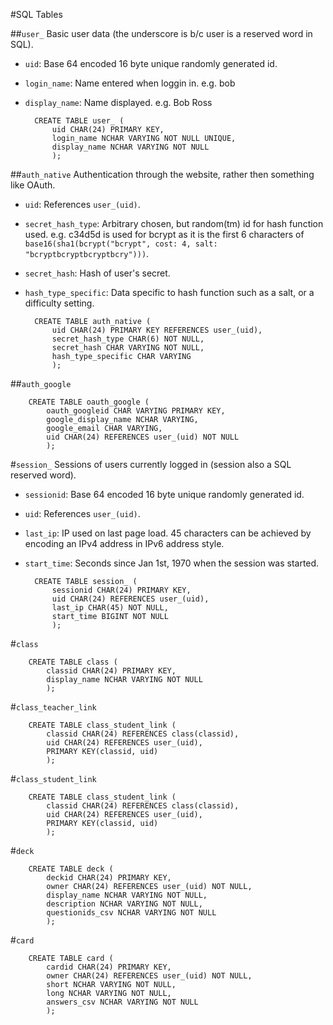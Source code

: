 #SQL Tables

##`user_`
Basic user data (the underscore is b/c user is a reserved word in SQL).

- `uid`: Base 64 encoded 16 byte unique randomly generated id.
- `login_name`: Name entered when loggin in. e.g. bob
- `display_name`: Name displayed. e.g. Bob Ross

		CREATE TABLE user_ (  
			uid CHAR(24) PRIMARY KEY,  
			login_name NCHAR VARYING NOT NULL UNIQUE,  
			display_name NCHAR VARYING NOT NULL  
			);  

##`auth_native`
Authentication through the website, rather then something like OAuth.

- `uid`: References `user_(uid)`.
- `secret_hash_type`: Arbitrary chosen, but random(tm) id for hash function used. e.g. c34d5d is used for bcrypt as it is the first 6 characters of `base16(sha1(bcrypt("bcrypt", cost: 4, salt: "bcryptbcryptbcryptbcry")))`.
- `secret_hash`: Hash of user's secret.
- `hash_type_specific`: Data specific to hash function such as a salt, or a difficulty setting.

		CREATE TABLE auth_native (  
			uid CHAR(24) PRIMARY KEY REFERENCES user_(uid),  
			secret_hash_type CHAR(6) NOT NULL,  
			secret_hash CHAR VARYING NOT NULL,  
			hash_type_specific CHAR VARYING  
			);  

##`auth_google`

		CREATE TABLE oauth_google (
			oauth_googleid CHAR VARYING PRIMARY KEY,
			google_display_name NCHAR VARYING,
			google_email CHAR VARYING,
			uid CHAR(24) REFERENCES user_(uid) NOT NULL
			);


#`session_`
Sessions of users currently logged in (session also a SQL reserved word).

- `sessionid`: Base 64 encoded 16 byte unique randomly generated id.
- `uid`: References `user_(uid)`.
- `last_ip`: IP used on last page load. 45 characters can be achieved by encoding an IPv4 address in IPv6 address style.
- `start_time`: Seconds since Jan 1st, 1970 when the session was started.

		CREATE TABLE session_ (  
			sessionid CHAR(24) PRIMARY KEY,  
			uid CHAR(24) REFERENCES user_(uid),  
			last_ip CHAR(45) NOT NULL,  
			start_time BIGINT NOT NULL  
			);  

#`class`

		CREATE TABLE class (  
			classid CHAR(24) PRIMARY KEY,  
			display_name NCHAR VARYING NOT NULL
			);  

#`class_teacher_link`

		CREATE TABLE class_student_link (  
			classid CHAR(24) REFERENCES class(classid),  
			uid CHAR(24) REFERENCES user_(uid),  
			PRIMARY KEY(classid, uid)  
			);  

#`class_student_link`

		CREATE TABLE class_student_link (  
			classid CHAR(24) REFERENCES class(classid),  
			uid CHAR(24) REFERENCES user_(uid),  
			PRIMARY KEY(classid, uid)  
			);  

#`deck`

		CREATE TABLE deck (  
			deckid CHAR(24) PRIMARY KEY,  
			owner CHAR(24) REFERENCES user_(uid) NOT NULL,  
			display_name NCHAR VARYING NOT NULL,  
			description NCHAR VARYING NOT NULL,  
			questionids_csv NCHAR VARYING NOT NULL  
			);  

#`card`

		CREATE TABLE card (  
			cardid CHAR(24) PRIMARY KEY,  
			owner CHAR(24) REFERENCES user_(uid) NOT NULL,  
			short NCHAR VARYING NOT NULL,  
			long NCHAR VARYING NOT NULL,  
			answers_csv NCHAR VARYING NOT NULL
			);  


